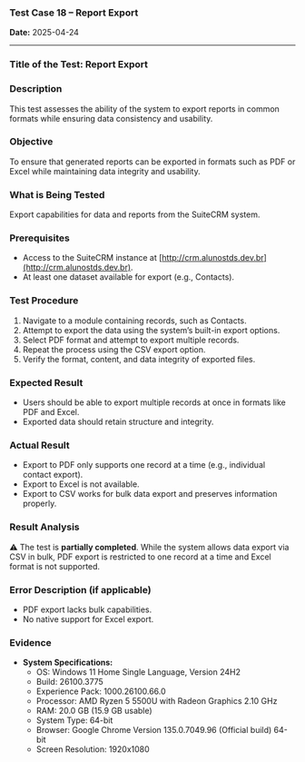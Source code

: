 ### **Test Case 18 – Report Export**

**Date:** 2025-04-24

---

### **Title of the Test:** Report Export

### **Description**

This test assesses the ability of the system to export reports in common formats while ensuring data consistency and usability.

### **Objective**

To ensure that generated reports can be exported in formats such as PDF or Excel while maintaining data integrity and usability.

### **What is Being Tested**

Export capabilities for data and reports from the SuiteCRM system.

### **Prerequisites**

- Access to the SuiteCRM instance at [http://crm.alunostds.dev.br](http://crm.alunostds.dev.br).
- At least one dataset available for export (e.g., Contacts).

### **Test Procedure**

1. Navigate to a module containing records, such as Contacts.
2. Attempt to export the data using the system’s built-in export options.
3. Select PDF format and attempt to export multiple records.
4. Repeat the process using the CSV export option.
5. Verify the format, content, and data integrity of exported files.

### **Expected Result**

- Users should be able to export multiple records at once in formats like PDF and Excel.
- Exported data should retain structure and integrity.

### **Actual Result**

- Export to PDF only supports one record at a time (e.g., individual contact export).
- Export to Excel is not available.
- Export to CSV works for bulk data export and preserves information properly.

### **Result Analysis**

⚠️ The test is **partially completed**. While the system allows data export via CSV in bulk, PDF export is restricted to one record at a time and Excel format is not supported.

### **Error Description (if applicable)**

- PDF export lacks bulk capabilities.
- No native support for Excel export.

### **Evidence**

- **System Specifications:**
  - OS: Windows 11 Home Single Language, Version 24H2
  - Build: 26100.3775
  - Experience Pack: 1000.26100.66.0
  - Processor: AMD Ryzen 5 5500U with Radeon Graphics 2.10 GHz
  - RAM: 20.0 GB (15.9 GB usable)
  - System Type: 64-bit
  - Browser: Google Chrome Version 135.0.7049.96 (Official build) 64-bit
  - Screen Resolution: 1920x1080